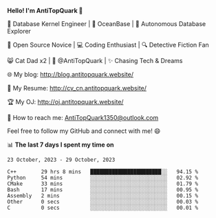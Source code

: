 
**Hello! I'm AntiTopQuark 👋**

🔧 Database Kernel Engineer | 🌊 OceanBase | 🤖 Autonomous Database Explorer

🌱 Open Source Novice | 💻 Coding Enthusiast | 🔍 Detective Fiction Fan

😸 Cat Dad x2 | 🎉 @AntiTopQuark | ✨ Chasing Tech & Dreams

🌐 My blog: http://blog.antitopquark.website/

📄 My Resume: http://cv_cn.antitopquark.website/

🏆 My OJ: http://oj.antitopquark.website/

📧 How to reach me: AntiTopQuark1350@outlook.com

Feel free to follow my GitHub and connect with me! 😄

📊 **The last 7 days I spent my time on** 

<!--START_SECTION:waka-->
```text
23 October, 2023 - 29 October, 2023

C++        29 hrs 8 mins   ███████████████████████░░   94.15 % 
Python     54 mins         ░░░░░░░░░░░░░░░░░░░░░░░░░   02.92 % 
CMake      33 mins         ░░░░░░░░░░░░░░░░░░░░░░░░░   01.79 % 
Bash       17 mins         ░░░░░░░░░░░░░░░░░░░░░░░░░   00.95 % 
Assembly   2 mins          ░░░░░░░░░░░░░░░░░░░░░░░░░   00.15 % 
Other      0 secs          ░░░░░░░░░░░░░░░░░░░░░░░░░   00.03 % 
C          0 secs          ░░░░░░░░░░░░░░░░░░░░░░░░░   00.01 %
```
<!--END_SECTION:waka-->



